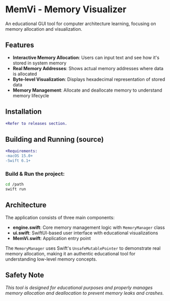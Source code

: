 # MemVi - Memory Visualizer

An educational GUI tool for computer architecture learning, focusing on memory allocation and visualization.

## Features

- **Interactive Memory Allocation**: Users can input text and see how it's stored in system memory
- **Real Memory Addresses**: Shows actual memory addresses where data is allocated
- **Byte-level Visualization**: Displays hexadecimal representation of stored data
- **Memory Management**: Allocate and deallocate memory to understand memory lifecycle

## Installation 

```diff
+Refer to releases section.
```

## Building and Running (source)

```diff
+Requirements:
-macOS 15.0+
-Swift 6.1+
```

### Build & Run the project:
```bash
cd /path
swift run
```

## Architecture

The application consists of three main components:

- **engine.swift**: Core memory management logic with `MemoryManager` class
- **ui.swift**: SwiftUI-based user interface with educational visualizations
- **MemVi.swift**: Application entry point

The `MemoryManager` uses Swift's `UnsafeMutablePointer` to demonstrate real memory allocation, making it an authentic educational tool for understanding low-level memory concepts.

## Safety Note

*This tool is designed for educational purposes and properly manages memory allocation and deallocation to prevent memory leaks and crashes.*